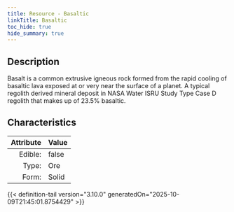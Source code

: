 ```yaml
---
title: Resource - Basaltic
linkTitle: Basaltic
toc_hide: true
hide_summary: true
---
```

<!-- This is generated by the MarsSim HelpGenertor, do not edit. -->

## Description
 &#10;&#9;&#9;Basalt is a common extrusive igneous rock formed from the rapid cooling&#10;&#9;&#9;of basaltic lava exposed at or very near the surface of a planet. A typical regolith derived mineral deposit&#10;&#9;&#9;in NASA Water ISRU Study Type Case D regolith that makes up of 23.5% basaltic. 

## Characteristics

| Attribute      | Value |
|--------:|:------|
|Edible:|false|
|Type:|Ore|
|Form:|Solid|
 



    


{{< definition-tail version="3.10.0" generatedOn="2025-10-09T21:45:01.8754429" >}}


